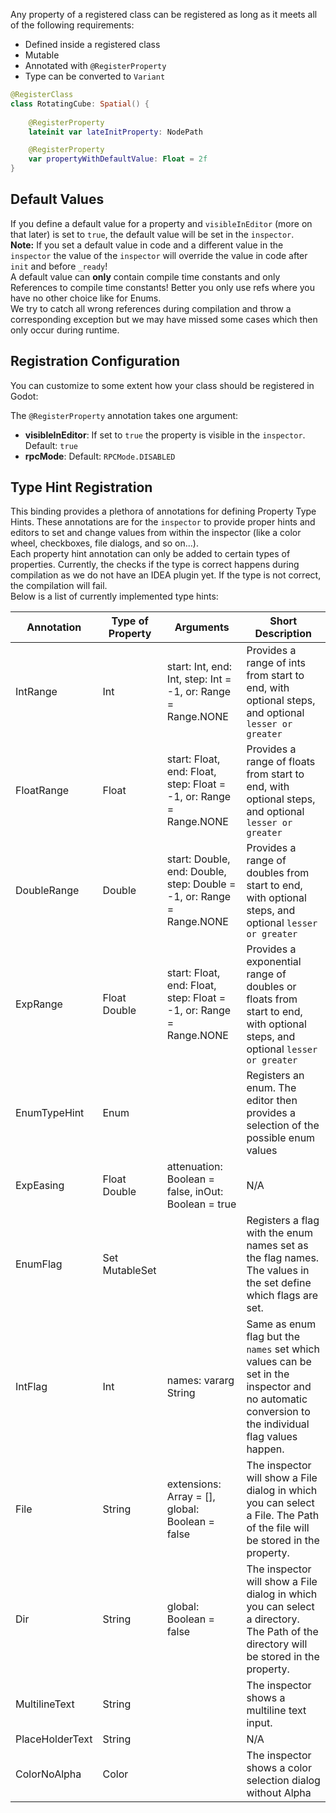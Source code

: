 Any property of a registered class can be registered as long as it meets all of the following requirements:
 - Defined inside a registered class
 - Mutable
 - Annotated with `@RegisterProperty`
 - Type can be converted to `Variant`
 


```kotlin
@RegisterClass
class RotatingCube: Spatial() {
    
    @RegisterProperty  
    lateinit var lateInitProperty: NodePath

    @RegisterProperty
    var propertyWithDefaultValue: Float = 2f
}
```

## Default Values
If you define a default value for a property and `visibleInEditor` (more on that later) is set to `true`, the default value will be set in the `inspector`.   
**Note:** If you set a default value in code and a different value in the `inspector` the value of the `inspector` will override the value in code after `init` and before `_ready`!  
A default value can **only** contain compile time constants and only References to compile time constants! Better you only use refs where you have no other choice like for Enums.  
We try to catch all wrong references during compilation and throw a corresponding exception but we may have missed some cases which then only occur during runtime.


## Registration Configuration
You can customize to some extent how your class should be registered in Godot:

The `@RegisterProperty` annotation takes one argument:
- **visibleInEditor**: If set to `true` the property is visible in the `inspector`. Default: `true`
- **rpcMode**: Default: `RPCMode.DISABLED`

## Type Hint Registration
This binding provides a plethora of annotations for defining Property Type Hints. These annotations are for the `inspector` to provide proper hints and editors to set and change values from within the inspector (like a color wheel, checkboxes, file dialogs, and so on...).  
Each property hint annotation can only be added to certain types of properties. Currently, the checks if the type is correct happens during compilation as we do not have an IDEA plugin yet. If the type is not correct, the compilation will fail.  
Below is a list of currently implemented type hints:  

| Annotation      | Type of Property           | Arguments                                                             | Short Description                                                                                                                                |
|-----------------|----------------------------|-----------------------------------------------------------------------|--------------------------------------------------------------------------------------------------------------------------------------------------|
| IntRange        | Int                        | start: Int, end: Int, step: Int = -1, or: Range = Range.NONE          | Provides a range of ints from start to end, with optional steps, and optional `lesser or greater`                                                |
| FloatRange      | Float                      | start: Float, end: Float, step: Float = -1, or: Range = Range.NONE    | Provides a range of floats from start to end, with optional steps, and optional `lesser or greater`                                              |
| DoubleRange     | Double                     | start: Double, end: Double, step: Double = -1, or: Range = Range.NONE | Provides a range of doubles from start to end, with optional steps, and optional `lesser or greater`                                             |
| ExpRange        | Float Double               | start: Float, end: Float, step: Float = -1, or: Range = Range.NONE    | Provides a exponential range of doubles or floats from start to end, with optional steps, and optional `lesser or greater`                       |
| EnumTypeHint    | Enum                       |                                                                       | Registers an enum. The editor then provides a selection of the possible enum values                                                              |
| ExpEasing       | Float Double               | attenuation: Boolean = false, inOut: Boolean = true                   | N/A                                                                                                                                              |
| EnumFlag        | Set<Enum> MutableSet<Enum> |                                                                       | Registers a flag with the enum names set as the flag names. The values in the set define which flags are set.                                    |
| IntFlag         | Int                        | names: vararg String                                                  | Same as enum flag but the `names` set which values can be set in the inspector and no automatic conversion to the individual flag values happen. |
| File            | String                     | extensions: Array<String> = [], global: Boolean = false               | The inspector will show a File dialog in which you can select a File. The Path of the file will be stored in the property.                       |
| Dir             | String                     | global: Boolean = false                                               | The inspector will show a File dialog in which you can select a directory. The Path of the directory will be stored in the property.             |
| MultilineText   | String                     |                                                                       | The inspector shows a multiline text input.                                                                                                      |
| PlaceHolderText | String                     |                                                                       | N/A                                                                                                                                              |
| ColorNoAlpha    | Color                      |                                                                       | The inspector shows a color selection dialog without Alpha                                                                                       |
